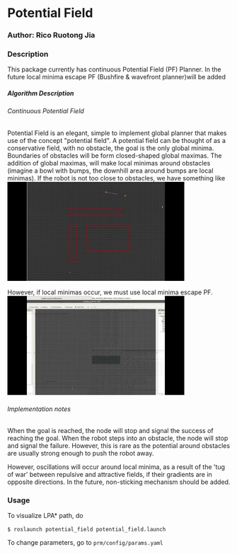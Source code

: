 # Potential Field 

### Author: Rico Ruotong Jia

### Description
This package currently has continuous Potential Field (PF) Planner. In the future local minima escape PF (Bushfire & wavefront planner)will be added

##### Algorithm Description 
###### Continuous Potential Field
Potential Field is an elegant, simple to implement global planner that makes use of the concept "potential field". A potential field can be thought 
of as a conservative field, with no obstacle, the goal is the only global minima. Boundaries of obstacles will be form closed-shaped global maximas. 
The addition of global maximas, will make local minimas around obstacles (imagine a bowl with bumps, the downhill area around bumps are local minimas). 
If the robot is not too close to obstacles, we have something like 
 <img src="../media/PF_normal.gif" alt="Kitten" title="A cute kitten" width="400" />
 
However, if local minimas occur, we must use local minima escape PF. 
<img src="../media/PF_stuck.gif" alt="Kitten" title="A cute kitten" width="400" />
 
###### Implementation notes
When the goal is reached, the node will stop and signal the success of reaching the goal. 
When the robot steps into an obstacle, the node will stop and signal the failure. However, this is rare as the potential around obstacles are usually strong enough to
push the robot away. 

However, oscillations will occur around local minima, as a result of the 'tug of war' between repulsive and attractive fields, if their gradients are in opposite directions. 
In the future, non-sticking mechanism should be added.
 
### Usage
To visualize LPA* path, do 
```
$ roslaunch potential_field potential_field.launch
```
To change parameters, go to ```prm/config/params.yaml```
